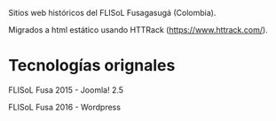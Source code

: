 Sitios web históricos del FLISoL Fusagasugá (Colombia).

Migrados a html estático usando HTTRack (https://www.httrack.com/).

# Tecnologías orignales

FLISoL Fusa 2015 - Joomla! 2.5

FLISoL Fusa 2016 - Wordpress
